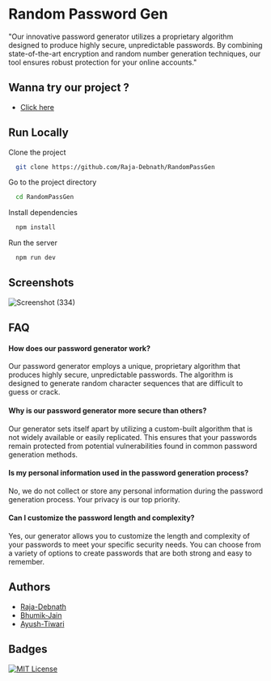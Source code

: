 
# Random Password Gen

"Our innovative password generator utilizes a proprietary algorithm designed to produce highly secure, unpredictable passwords. By combining state-of-the-art encryption and random number generation techniques, our tool ensures robust protection for your online accounts."


## Wanna try our project ?


- [Click here](https://random-pass-gen-flame.vercel.app/)

## Run Locally

Clone the project

```bash
  git clone https://github.com/Raja-Debnath/RandomPassGen
```

Go to the project directory

```bash
  cd RandomPassGen
```

Install dependencies

```bash
  npm install
```

Run the server

```bash
  npm run dev
```

## Screenshots

![Screenshot (334)](https://github.com/user-attachments/assets/2eea0fe2-2971-46d0-a7e1-a257f6cea340)

## FAQ

#### How does our password generator work?

Our password generator employs a unique, proprietary algorithm that produces highly secure, unpredictable passwords. The algorithm is designed to generate random character sequences that are difficult to guess or crack.

#### Why is our password generator more secure than others?


Our generator sets itself apart by utilizing a custom-built algorithm that is not widely available or easily replicated. This ensures that your passwords remain protected from potential vulnerabilities found in common password generation methods.

#### Is my personal information used in the password generation process?

No, we do not collect or store any personal information during the password generation process. Your privacy is our top priority.

#### Can I customize the password length and complexity?

Yes, our generator allows you to customize the length and complexity of your passwords to meet your specific security needs. You can choose from a variety of options to create passwords that are both strong and easy to remember.
## Authors

- [Raja-Debnath](https://github.com/Raja-Debnath)
- [Bhumik-Jain](https://github.com/therealcheemda)
- [Ayush-Tiwari](https://github.com/Mr-Ayushh)


## Badges

[![MIT License](https://img.shields.io/badge/License-MIT-green.svg)](https://choosealicense.com/licenses/mit/)

